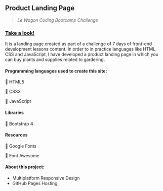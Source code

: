 ## Product Landing Page
 
> *Le Wagon Coding Bootcamp Challenge*  

### [Take a look!](https://asj-code.github.io/Le-Wagon-Coding-Challenge/)

It is a landing page created as part of a challenge of 7 days of front-end development lessons content. In order to in practice languages like HTML, CSS and JavaScript, I have developed a product landing page in which you can buy plants and supplies related to gardering.

#### Programming languages used to create this site:
:small_orange_diamond:  HTML5

:small_orange_diamond:  CSS3

:small_orange_diamond:  JavaScript

#### Libraries
:small_orange_diamond:  Bootstrap 4

#### Resources
:small_orange_diamond:  Google Fonts

:small_orange_diamond:  Font Awesome

#### About this project:
- Multiplatform Responsive Design 
- GitHub Pages Hosting
